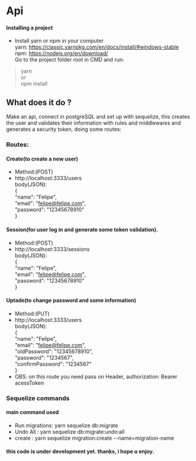 # Api

#### Installing a project
* Install yarn or npm in your computer <br/>
yarn: https://classic.yarnpkg.com/en/docs/install/#windows-stable <br/>
npm: https://nodejs.org/en/download/ <br/>
Go to the project folder root in CMD and run: <br/>
> yarn  <br/>
or <br/>
> npm install <br/>


## What does it do ?
Make an api, connect in postgreSQL and set up with sequelize,
this creates the user and validates their information with rules and middlewares and generates a security token,
doing some routes:
### Routes:
 #### Create(to create a new user)
 * Method:(POST)<br/>
 * http://localhost:3333/users <br/>
 body(JSON):<br/>
{ <br/>
	"name": "Felipe",<br/>
	"email": "felipe@felipe.com",<br/>
	"password": "12345678910"<br/>
}<br/>

 #### Session(for user log in and generate some token validation).
 * Method:(POST)<br/>
 * http://localhost:3333/sessions<br/>
 body(JSON):<br/>
 {<br/>
	"name": "Felipe",<br/>
	"email": "felipe@felipe.com",<br/>
	"password": "12345678910"<br/>
}<br/>

 #### Uptade(to change password and some information)
 * Method:(PUT)<br/>
 * http://localhost:3333/users<br/>
 body(JSON):<br/>
{<br/>
	"name": "Felipe",<br/>
	"email": "felipe@felipe.com",<br/>
	"oldPassword": "12345678910",<br/>
	"password": "1234567",<br/>
	"confirmPassword": "1234567"<br/>
}
* OBS: on this route you need pass on Header, authorization:  Bearer acessToken

### Sequelize commands
#### main command used
* Run migrations: yarn sequelize db:migrate
* Undo All : yarn sequelize db:migrate:undo:all 
* create : yarn sequelize migration:create --name=migration-name

 #### this code is under development yet. thanks, i hope u enjoy.






